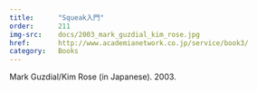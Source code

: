 ```yaml
---
title:      "Squeak入門"
order:      211
img-src:    docs/2003_mark_guzdial_kim_rose.jpg
href:       http://www.academianetwork.co.jp/service/book3/
category:   Books
---
```

Mark Guzdial/Kim Rose (in Japanese). 2003.